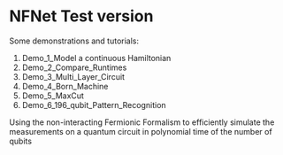 # NFNet Test version

Some demonstrations and tutorials:
1. Demo_1_Model a continuous Hamiltonian
2. Demo_2_Compare_Runtimes
3. Demo_3_Multi_Layer_Circuit
4. Demo_4_Born_Machine
5. Demo_5_MaxCut
6. Demo_6_196_qubit_Pattern_Recognition

Using the non-interacting Fermionic Formalism to efficiently simulate the measurements on a quantum circuit in polynomial time of the number of qubits 
